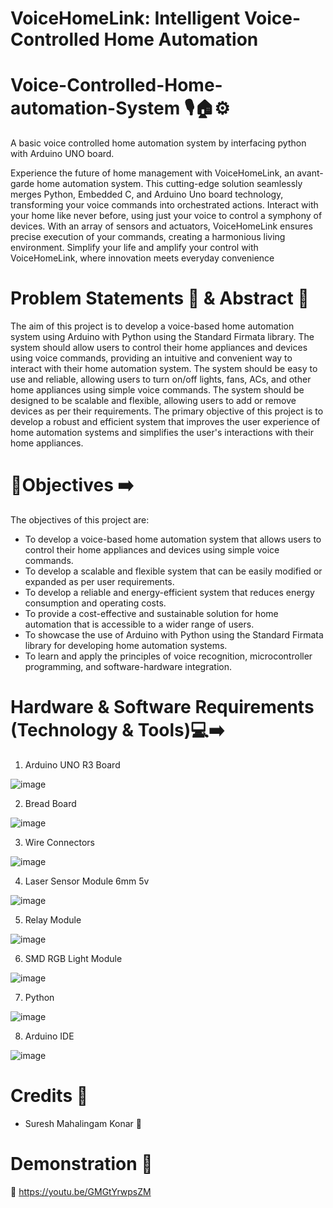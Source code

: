 # VoiceHomeLink: Intelligent Voice-Controlled Home Automation
# Voice-Controlled-Home-automation-System 🎙️🏠⚙️

A basic voice controlled home automation system by interfacing python with Arduino UNO board.

Experience the future of home management with VoiceHomeLink, an avant-garde home automation system. This cutting-edge solution seamlessly merges Python, Embedded C, and Arduino Uno board technology, transforming your voice commands into orchestrated actions. Interact with your home like never before, using just your voice to control a symphony of devices. With an array of sensors and actuators, VoiceHomeLink ensures precise execution of your commands, creating a harmonious living environment. Simplify your life and amplify your control with VoiceHomeLink, where innovation meets everyday convenience


# Problem Statements 📌 & Abstract 📝

  The aim of this project is to develop a voice-based home automation system using Arduino with Python using the Standard Firmata 
library. The system should allow users to control their home appliances and devices using voice commands, providing an intuitive and convenient way to interact with their home automation system. The system should be easy to use and reliable, allowing users to turn 
on/off lights, fans, ACs, and other home appliances using simple voice commands. The system should be designed to be scalable and 
flexible, allowing users to add or remove devices as per their requirements. The primary objective of this project is to develop a 
robust and efficient system that improves the user experience of home automation systems and simplifies the user's interactions with 
their home appliances.
     
# 🎯Objectives ➡️ 

The objectives of this project are:

* To develop a voice-based home automation system that allows users to control their home appliances and devices using simple voice commands.
* To develop a scalable and flexible system that can be easily modified or expanded as per user requirements.
* To develop a reliable and energy-efficient system that reduces energy consumption and operating costs.
* To provide a cost-effective and sustainable solution for home automation that is accessible to a wider range of users.
* To showcase the use of Arduino with Python using the Standard Firmata library for developing home automation systems.
* To learn and apply the principles of voice recognition, microcontroller programming, and software-hardware integration.

# Hardware & Software Requirements (Technology & Tools)💻➡️

1) Arduino UNO R3 Board 

![image](https://user-images.githubusercontent.com/74930080/229367221-f67ae2d4-c2f4-4892-abfb-b3e0fef2a9df.png)


2) Bread Board 

![image](https://user-images.githubusercontent.com/74930080/216291651-3f6696ae-bd8e-4c6b-9906-5e39942da3ca.png)


3) Wire Connectors 

![image](https://user-images.githubusercontent.com/74930080/216294109-0c46c36c-a79e-4672-b04a-3d0cfe3b1ba2.png)


4) Laser Sensor Module 6mm 5v 

![image](https://user-images.githubusercontent.com/74930080/229367189-11649d84-4053-453c-91df-89994afd0622.png)


5) Relay Module

![image](https://user-images.githubusercontent.com/74930080/229367249-4b40eddf-8f35-4acb-9ba6-7e837173da52.png)


6) SMD RGB Light Module

![image](https://user-images.githubusercontent.com/74930080/229367311-2f645f58-f6ae-49f1-9bfa-7c49a92155c3.png)


7) Python

![image](https://user-images.githubusercontent.com/74930080/229357687-6bfaf145-3c96-4c1c-9802-9a960db78358.png)


8) Arduino IDE

![image](https://user-images.githubusercontent.com/74930080/229357903-790cb08e-3758-4321-84b9-70426241468f.png)


# Credits 🏅

* Suresh Mahalingam Konar 🧠

# Demonstration 🎥

🔗 https://youtu.be/GMGtYrwpsZM








